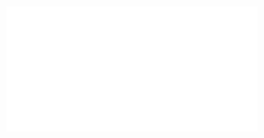 <div align="center">
    <a class="link" href="https://github.com/itznao/itznao/blob/master/image.svg">
        <img class="image" src="image.svg" alt=" ">
    </a>
</div>
